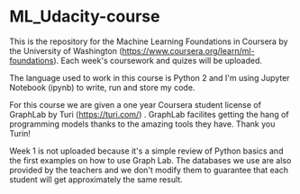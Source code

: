 # ML_Udacity-course
This is the repository for the Machine Learning Foundations in Coursera by the University of Washington (https://www.coursera.org/learn/ml-foundations). Each week's coursework and quizes will be uploaded. 

The language used to work in this course is Python 2 and I'm using Jupyter Notebook (ipynb) to write, run and store my code. 

For this course we are given a one year Coursera student license of GraphLab by Turi (https://turi.com/) . GraphLab facilites getting the hang of programming models thanks to the amazing tools they have. Thank you Turin!

Week 1 is not uploaded because it's a simple review of Python basics and the first examples on how to use Graph Lab. 
The databases we use are also provided by the teachers and we don't modify them to guarantee that each student will get approximately the same result.  
